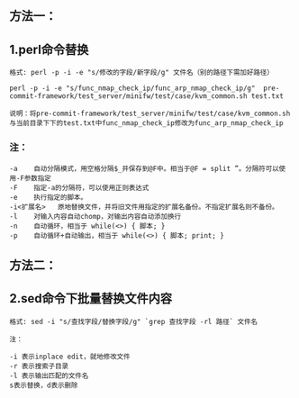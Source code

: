 
##   方法一：

##  1.perl命令替换


	格式: perl -p -i -e "s/修改的字段/新字段/g" 文件名（别的路径下需加好路径）

	perl -p -i -e "s/func_nmap_check_ip/func_arp_nmap_check_ip/g"  pre-commit-framework/test_server/minifw/test/case/kvm_common.sh test.txt

	说明：将pre-commit-framework/test_server/minifw/test/case/kvm_common.sh与当前目录下下的test.txt中func_nmap_check_ip修改为func_arp_nmap_check_ip

### 注：

	-a    自动分隔模式，用空格分隔$_并保存到@F中。相当于@F = split ”。分隔符可以使用-F参数指定
	-F    指定-a的分隔符，可以使用正则表达式
	-e    执行指定的脚本。
	-i<扩展名>   原地替换文件，并将旧文件用指定的扩展名备份。不指定扩展名则不备份。
	-l    对输入内容自动chomp，对输出内容自动添加换行
	-n    自动循环，相当于 while(<>) { 脚本; }
	-p    自动循环+自动输出，相当于 while(<>) { 脚本; print; }


## 方法二：

## 2.sed命令下批量替换文件内容	

	格式: sed -i "s/查找字段/替换字段/g" `grep 查找字段 -rl 路径` 文件名

	注：

	-i 表示inplace edit，就地修改文件
	-r 表示搜索子目录
	-l 表示输出匹配的文件名
	s表示替换，d表示删除